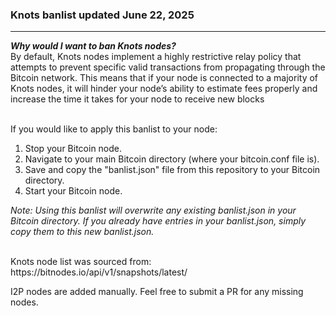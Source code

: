 ### Knots banlist updated June 22, 2025
---
<i></u><b>Why would I want to ban Knots nodes?</b></i>
<br>
By default, Knots nodes implement a highly restrictive relay policy that attempts to prevent specific valid transactions from propagating through the Bitcoin network. This means that if your node is connected to a majority of Knots nodes, it will hinder your node’s ability to estimate fees properly and increase the time it takes for your node to receive new blocks
<br><br>

If you would like to apply this banlist to your node:
1. Stop your Bitcoin node.
2. Navigate to your main Bitcoin directory (where your bitcoin.conf file is).
3. Save and copy the "banlist.json" file from this repository to your Bitcoin directory.
4. Start your Bitcoin node.

<i>Note: Using this banlist will overwrite any existing banlist.json in your Bitcoin directory. If you already have entries in your banlist.json, simply copy them to this new banlist.json.</i>



<br>
Knots node list was sourced from: https://bitnodes.io/api/v1/snapshots/latest/

I2P nodes are added manually. Feel free to submit a PR for any missing nodes.

